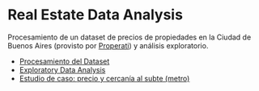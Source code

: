 # Real Estate Data Analysis
Procesamiento de un dataset de precios de propiedades en la Ciudad de Buenos Aires (provisto por [Properati](https://www.properati.com.ar/data/)) y análisis exploratorio.
* [Procesamiento del Dataset](../blob/master/Notebooks/Mercado%20Inmobiliario%20-%20Data%20Preprocessing.ipynb)
* [Exploratory Data Analysis](../blob/master/Notebooks/Mercado%20Inmobiliario%20-%20Data%20Visualization%20%26%20Exploration.ipynb)
* [Estudio de caso: precio y cercanía al subte (metro)](../blob/master/Notebooks/Estudio%20de%20Caso%20-%20Subte.ipynb)
